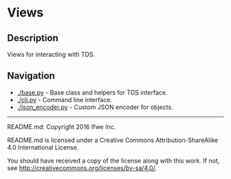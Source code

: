 # Views
## Description
Views for interacting with TDS.

## Navigation
* [./base.py](./base.py) -
Base class and helpers for TDS interface.
* [./cli.py](./cli.py) -
Command line interface.
* [./json_encoder.py](./json_encoder.py) -
Custom JSON encoder for objects.

-----

README.md: Copyright 2016 Ifwe Inc.

README.md is licensed under a Creative Commons Attribution-ShareAlike 4.0 International License.

You should have received a copy of the license along with this work. If not, see <http://creativecommons.org/licenses/by-sa/4.0/>.
